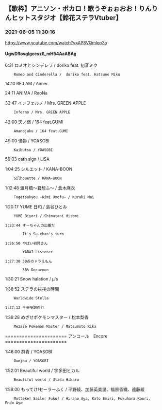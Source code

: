 ## 【歌枠】アニソン・ボカロ！歌うぞぉぉおお！りんりんヒットスタジオ【鈴花ステラVtuber】
### 2021-06-05 11:30:16
https://www.youtube.com/watch?v=AP8VQmIop3o
#### UgwDRovgIgcesz6_mH54AaABAg
6:31	ロミオとシンデレラ /  doriko feat. 初音ミク

		Romeo and Cinderella /  doriko feat. Hatsune Miku



14:10	RE:I AM / Aimer



24:11	ANIMA / ReoNa



33:47	インフェルノ / Mrs. GREEN APPLE

		Inferno / Mrs. GREEN APPLE



42:00	天ノ弱 / 164 feat.GUMI

		Amanojaku / 164 feat.GUMI



49:00	怪物 / YOASOBI

		Kaibutsu / YOASOBI



56:03	oath sign / LiSA



1:04:25	シルエット / KANA-BOON

		Silhouette / KANA-BOON



1:12:48	渡月橋～君想ふ～ / 倉木麻衣

		Togetsukyou ~Kimi Omofu~ / Kuraki Mai



1:20:17	YUME 日和 / 島谷ひとみ

		YUME Biyori / Shimatani Hitomi

	1:23:44	すーちゃんの出番だ

			It's Su-chan's turn

	1:26:50	やばい初見さん

			YABAI Listener

	1:27:30	30点のドラえもん

			30% Doraemon



1:30:21	Snow halation / µ's



1:36:52	ステラの挨拶の時間

		Worldwide Stella

	1:37:12	今天多謝你?!



1:39:28	めざせポケモンマスター / 松本梨香

		Mezase Pokemon Master / Matsumoto Rika



====================== アンコール　Encore ======================



1:46:00	群青 / YOASOBI

		Gunjou / YOASOBI



1:52:01	Beautiful world / 宇多田ヒカル

		Beautiful world / Utada Hikaru



1:59:00	もってけ!セーラーふく / 平野綾、加藤英美里、福原香織、遠藤綾

		Motteke! Sailor Fuku! / Hirano Aya, Kato Emiri, Fukuhara Kaori, Endo Aya

